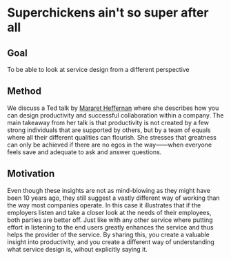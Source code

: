 # Superchickens ain't so super after all

## Goal

To be able to look at service design from a different perspective

## Method

We discuss a Ted talk by [Mararet Heffernan](https://www.ted.com/talks/margaret_heffernan_why_it_s_time_to_forget_the_pecking_order_at_work) where she describes how you can design productivity and successful collaboration within a company. The main takeaway from her talk is that productivity is not created by a few strong individuals that are supported by others, but by a team of equals where all their different qualities can flourish. She stresses that greatness can only be achieved if there are no egos in the way——when everyone feels save and adequate to ask and answer questions.

## Motivation

Even though these insights are not as mind-blowing as they might have been 10 years ago, they still suggest a vastly different way of working than the way most companies operate. In this case it illustrates that if the employers listen and take a closer look at the needs of their employees, both parties are better off. Just like with any other service where putting effort in listening to the end users greatly enhances the service and thus helps the provider of the service. By sharing this, you create a valuable insight into productivity, and you create a different way of understanding what service design is, wihout explicitly saying it. 
